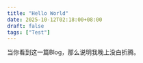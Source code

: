 ```yaml
---
title: "Hello World"
date: 2025-10-12T02:18:00+08:00
draft: false
tags: ["Test"]
---
```


当你看到这一篇Blog，那么说明我晚上没白折腾。
